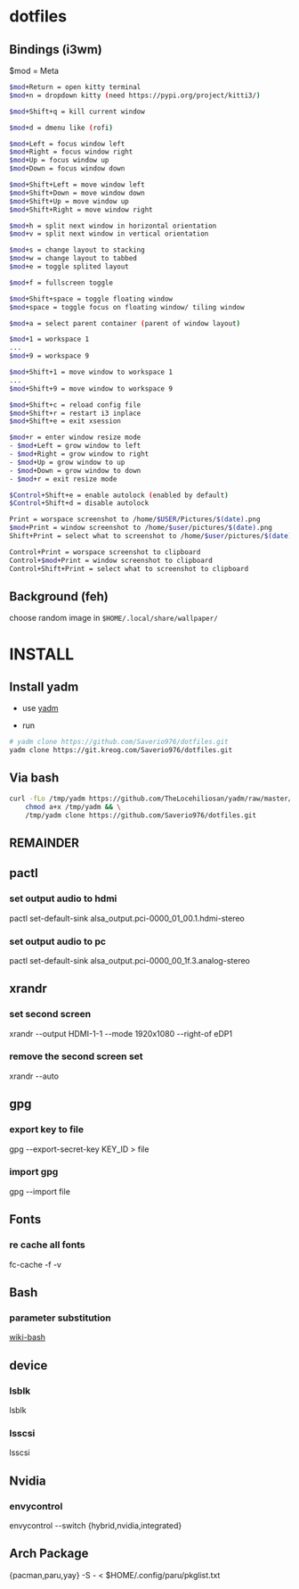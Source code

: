 # dotfiles

## Bindings (i3wm)

$mod = Meta

```bash
$mod+Return = open kitty terminal
$mod+n = dropdown kitty (need https://pypi.org/project/kitti3/)

$mod+Shift+q = kill current window

$mod+d = dmenu like (rofi)

$mod+Left = focus window left
$mod+Right = focus window right
$mod+Up = focus window up
$mod+Down = focus window down

$mod+Shift+Left = move window left
$mod+Shift+Down = move window down
$mod+Shift+Up = move window up
$mod+Shift+Right = move window right

$mod+h = split next window in horizontal orientation
$mod+v = split next window in vertical orientation

$mod+s = change layout to stacking
$mod+w = change layout to tabbed
$mod+e = toggle splited layout

$mod+f = fullscreen toggle

$mod+Shift+space = toggle floating window
$mod+space = toggle focus on floating window/ tiling window

$mod+a = select parent container (parent of window layout)

$mod+1 = workspace 1
...
$mod+9 = workspace 9

$mod+Shift+1 = move window to workspace 1
...
$mod+Shift+9 = move window to workspace 9

$mod+Shift+c = reload config file
$mod+Shift+r = restart i3 inplace
$mod+Shift+e = exit xsession

$mod+r = enter window resize mode
- $mod+Left = grow window to left
- $mod+Right = grow window to right
- $mod+Up = grow window to up
- $mod+Down = grow window to down
- $mod+r = exit resize mode

$Control+Shift+e = enable autolock (enabled by default)
$Control+Shift+d = disable autolock

Print = worspace screenshot to /home/$USER/Pictures/$(date).png
$mod+Print = window screenshot to /home/$user/pictures/$(date).png
Shift+Print = select what to screenshot to /home/$user/pictures/$(date).png

Control+Print = worspace screenshot to clipboard
Control+$mod+Print = window screenshot to clipboard
Control+Shift+Print = select what to screenshot to clipboard
```

## Background (feh)

choose random image in `$HOME/.local/share/wallpaper/`

# INSTALL

## Install yadm
- use [yadm](https://yadm.io/)

- run
```bash
# yadm clone https://github.com/Saverio976/dotfiles.git
yadm clone https://git.kreog.com/Saverio976/dotfiles.git
```
## Via bash
```bash
curl -fLo /tmp/yadm https://github.com/TheLocehiliosan/yadm/raw/master/yadm && \
    chmod a+x /tmp/yadm && \
    /tmp/yadm clone https://github.com/Saverio976/dotfiles.git
```

## REMAINDER

## pactl

### set output audio to hdmi
pactl set-default-sink alsa_output.pci-0000_01_00.1.hdmi-stereo

### set output audio to pc
pactl set-default-sink alsa_output.pci-0000_00_1f.3.analog-stereo

## xrandr

### set second screen
xrandr --output HDMI-1-1 --mode 1920x1080 --right-of eDP1

### remove the second screen set
xrandr --auto

## gpg

### export key to file
gpg --export-secret-key KEY_ID > file

### import gpg
gpg --import file

## Fonts

### re cache all fonts
fc-cache -f -v

## Bash

### parameter substitution
[wiki-bash](https://wiki.bash-hackers.org/syntax/pe)

## device

### lsblk
lsblk

### lsscsi
lsscsi

## Nvidia

### envycontrol
envycontrol --switch {hybrid,nvidia,integrated}

## Arch Package
{pacman,paru,yay} -S - < $HOME/.config/paru/pkglist.txt
